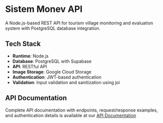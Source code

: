 # Sistem Monev API

A Node.js-based REST API for tourism village monitoring and evaluation system with PostgreSQL database integration.

## Tech Stack

- **Runtime**: Node.js
- **Database**: PostgreSQL with Supabase
- **API**: RESTful API
- **Image Storage**: Google Cloud Storage
- **Authentication**: JWT-based authentication
- **Validation**: Input validation and sanitization using joi

## API Documentation

Complete API documentation with endpoints, request/response examples, and authentication details is available at our [API Documentation](https://monev-docs.pages.dev)
